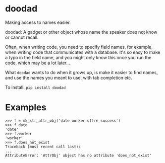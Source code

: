 # doodad

Making access to names easier.

doodad: A gadget or other object whose name the speaker does not know or cannot recall.

Often, when writing code, you need to specify field names, for example, when writing code that 
communicates with a database. It's so easy to make a typo in the field name, and you might only know 
this once you run the code, which may be a lot later...

What `doodad` wants to do when it grows up, is make it easier to find names, and use the names 
you meant to use, with tab completion etc.

To install:	```pip install doodad```


# Examples


    >>> f = mk_str_attr_obj('date worker offre success')
    >>> f.date
    'date'
    >>> f.worker
    'worker'
    >>> f.does_not_exist
    Traceback (most recent call last):
    ...
    AttributeError: 'AttrObj' object has no attribute 'does_not_exist'



